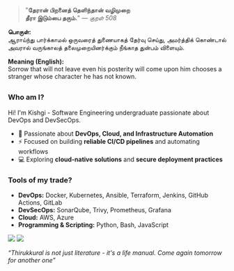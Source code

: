 <div align="left">

> "**தேரான் பிறனைத் தெளிந்தான் வழிமுறை**  
> **தீரா இடும்பை தரும்.**" — *குறள் 508*

</div>

**பொருள்:**  
ஆராய்ந்து பார்க்காமல் ஒருவரைத் துணையாகத் தேர்வு செய்து, அமர்த்திக் கொண்டால் அவரால் வருங்காலத் தலைமுறையினர்க்கும் நீங்காத துன்பம் விளையும்.

**Meaning (English):**  
Sorrow that will not leave even his posterity will come upon him chooses a stranger whose character he has not known.


## 
### Who am I?
Hi! I'm Kishgi - Software Engineering undergraduate passionate about DevOps and DevSecOps.  
- 🔧 Passionate about **DevOps, Cloud, and Infrastructure Automation**  
- ⚡ Focused on building **reliable CI/CD pipelines** and automating workflows   
- 💻 Exploring **cloud-native solutions** and **secure deployment practices** 

### Tools of my trade?
- **DevOps:** Docker, Kubernetes, Ansible, Terraform, Jenkins, GitHub Actions, GitLab 
- **DevSecOps:** SonarQube, Trivy, Prometheus, Grafana 
- **Cloud:** AWS, Azure
- **Programming & Scripting:** Python, Bash, JavaScript  


[![](https://img.shields.io/badge/linkedin-0a66c2)](http://linkedin.com/in/kishgi) [![](https://img.shields.io/badge/portfolio-8A2BE2)](http://kishgi.vercel.app)

</pre>

*“Thirukkural is not just literature - it's a life manual. Come again tomorrow for another one”*
